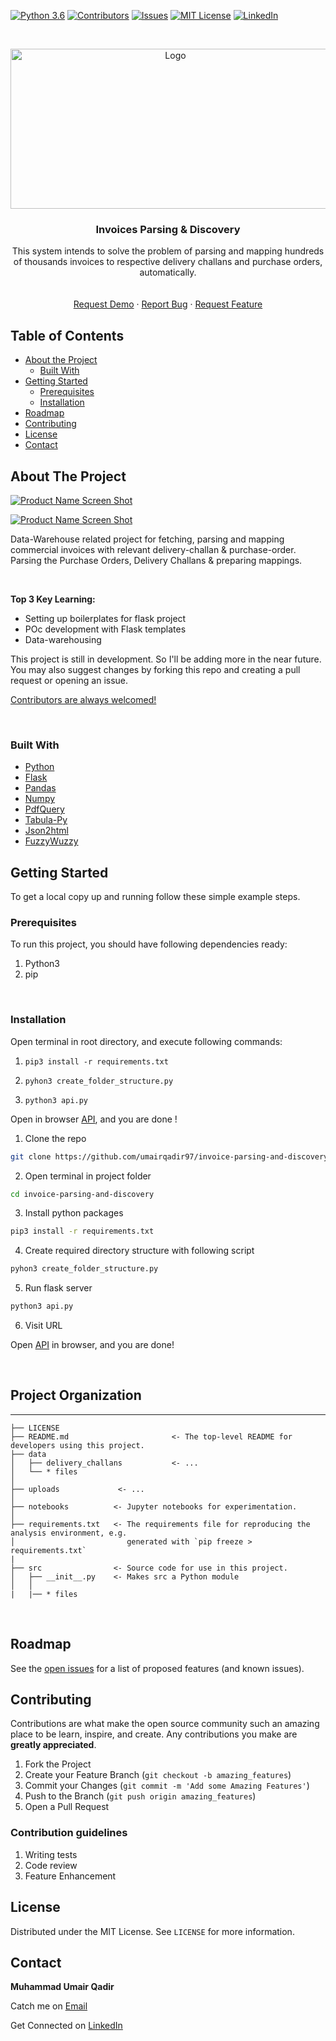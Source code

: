 [![Python 3.6](https://img.shields.io/badge/python-3.6-blue.svg)](https://www.python.org/downloads/release/python-360/)
[![Contributors][contributors-shield]][contributors-url]
[![Issues][issues-shield]][issues-url]
[![MIT License][license-shield]][license-url]
[![LinkedIn][linkedin-shield]][linkedin-url]



<!-- PROJECT LOGO -->
<br />
<p align="center">
    <img src="reports/invoices-logo.jpg" alt="Logo" width="512" height="256">
  </a>

  <h3 align="center">Invoices Parsing & Discovery</h3>

  <p align="center">
    This system intends to solve the problem of parsing and mapping hundreds of thousands invoices to respective delivery challans and purchase orders, automatically.
    <br />
    <br />
    <br />
    <a href="mailto:umairqadir97@gmail.com">Request Demo</a>
    ·
    <a href="https://github.com/umairqadir97/invoice-parsing-and-discovery/issues">Report Bug</a>
    ·
    <a href="https://github.com/umairqadir97/invoice-parsing-and-discovery/issues">Request Feature</a>
  </p>
</p>



<!-- TABLE OF CONTENTS -->
## Table of Contents

* [About the Project](#about-the-project)
  * [Built With](#built-with)
* [Getting Started](#getting-started)
  * [Prerequisites](#prerequisites)
  * [Installation](#installation)
* [Roadmap](#roadmap)
* [Contributing](#contributing)
* [License](#license)
* [Contact](#contact)



<!-- ABOUT THE PROJECT -->
## About The Project

[![Product Name Screen Shot][product-main-screenshot]](#about-the-project)

[![Product Name Screen Shot][product-progress-screenshot]](#about-the-project)


Data-Warehouse related project for fetching, parsing and mapping commercial invoices with relevant delivery-challan & purchase-order. Parsing the Purchase Orders, Delivery Challans & preparing mappings.


<br>


**Top 3 Key Learning:**
* Setting up boilerplates for flask project
* POc development with Flask templates
* Data-warehousing

This project is still in development. So I'll be adding more in the near future. You may also suggest changes by forking this repo and creating a pull request or opening an issue.

[Contributors are always welcomed!](#contributing)

<br>

### Built With

* [Python](http://python.org/)
* [Flask](https://flask.palletsprojects.com/en/1.1.x/)
* [Pandas](https://pandas.pydata.org/)
* [Numpy](https://numpy.org/)
* [PdfQuery](https://pypi.org/project/pdfquery/)
* [Tabula-Py](https://pypi.org/project/tabula-py/)
* [Json2html](https://pypi.org/project/json2html/)
* [FuzzyWuzzy](https://pypi.org/project/fuzzywuzzy/)


<!-- GETTING STARTED -->
## Getting Started


To get a local copy up and running follow these simple example steps.

### Prerequisites

To run this project,  you should have following dependencies ready:

1. Python3
2. pip


<br>

### Installation

Open terminal in root directory, and execute following commands:

1) ```pip3 install -r requirements.txt```

2) ```pyhon3 create_folder_structure.py```

3) ```python3 api.py```

Open in browser [API](http://127.0.0.1:5000/), and you are done !


1. Clone the repo
```sh
git clone https://github.com/umairqadir97/invoice-parsing-and-discovery.git
```
2. Open terminal in project folder
```sh 
cd invoice-parsing-and-discovery
```

3. Install python packages
```sh
pip3 install -r requirements.txt
```

4. Create required directory structure with following script
```sh
pyhon3 create_folder_structure.py
```

5. Run flask server
```sh
python3 api.py
```

6. Visit URL

Open [API](http://127.0.0.1:5000/) in browser, and you are done!


<br>

<!-- Project Organization -->

## Project Organization
------------

    ├── LICENSE
    ├── README.md                       <- The top-level README for developers using this project.
    ├── data
    │   ├── delivery_challans           <- ...
    │   └── * files
    │
    ├── uploads             <- ...
    │
    ├── notebooks          <- Jupyter notebooks for experimentation.
    │
    ├── requirements.txt   <- The requirements file for reproducing the analysis environment, e.g.
    │                         generated with `pip freeze > requirements.txt`
    |
    ├── src                <- Source code for use in this project.
    │   ├── __init__.py    <- Makes src a Python module
    │   │
    |	|── * files

<br>

<!-- ROADMAP -->
## Roadmap

See the [open issues](https://github.com/umairqadir97/invoice-parsing-and-discovery/issues) for a list of proposed features (and known issues).



<!-- CONTRIBUTING -->
## Contributing

Contributions are what make the open source community such an amazing place to be learn, inspire, and create. Any contributions you make are **greatly appreciated**.

1. Fork the Project
2. Create your Feature Branch (`git checkout -b amazing_features`)
3. Commit your Changes (`git commit -m 'Add some Amazing Features'`)
4. Push to the Branch (`git push origin amazing_features`)
5. Open a Pull Request


### Contribution guidelines
1. Writing tests
2. Code review
3. Feature Enhancement

<!-- LICENSE -->
## License

Distributed under the MIT License. See `LICENSE` for more information.



<!-- CONTACT -->
## Contact

**Muhammad Umair Qadir**

Catch me on [Email](umairqadir97@gmail.com)

Get Connected on [LinkedIn](https://linkedin.com/in/umairqadir)





<!-- MARKDOWN LINKS & IMAGES -->

<!-- Contributors -->
[contributors-shield]: https://img.shields.io/github/contributors/othneildrew/Best-README-Template.svg?style=flat-square
[contributors-url]: https://github.com/umairqadir97/invoice-parsing-and-discovery/graphs/contributors

<!-- Issues -->
[issues-shield]: https://img.shields.io/github/issues/othneildrew/Best-README-Template.svg?style=flat-square
[issues-url]: https://github.com/umairqadir97/invoice-parsing-and-discovery/issues

<!-- Lisence -->
[license-shield]: https://img.shields.io/github/license/othneildrew/Best-README-Template.svg?style=flat-square
[license-url]: https://github.com/umairqadir97/invoice-parsing-and-discovery/blob/master/LICENSE.txt

<!-- LinkedIn -->
[linkedin-shield]: https://img.shields.io/badge/-LinkedIn-black.svg?style=flat-square&logo=linkedin&colorB=555
[linkedin-url]: https://linkedin.com/in/umairqadir

<!-- Product Screenshot -->
[product-main-screenshot]: reports/about-invoice-parsing.png
[product-progress-screenshot]: reports/progress-bar.png

